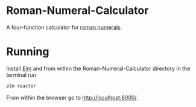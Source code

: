 # Roman-Numeral-Calculator

A four-function calculator for [roman numerals](https://en.wikipedia.org/wiki/Roman_numerals).

# Running

Install [Elm](elm-lang.org) and from within the Roman-Numeral-Calculator
directory in the terminal run

```bash
elm reactor
```

From within the browser go to [http://localhost:8000/](http://localhost:8000/).

